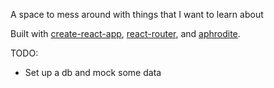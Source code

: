 A space to mess around with things that I want to learn about

Built with [create-react-app](https://github.com/facebookincubator/create-react-app), [react-router](https://github.com/ReactTraining/react-router), and [aphrodite](https://github.com/Khan/aphrodite).

TODO:
- Set up a db and mock some data
